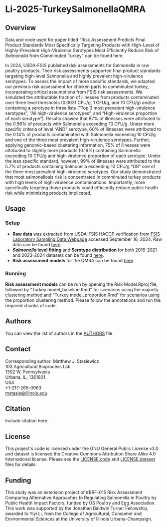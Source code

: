 # Li-2025-TurkeySalmonellaQMRA

## Overview
Data and code used for paper titled "Risk Assessment Predicts Final Product Standards Most Specifically Targeting Products with High-Level of Highly-Prevalent High-Virulence Serotypes Most Efficiently Reduce Risk of *Salmonella* from Comminuted Turkey" can be found here. 

In 2024, USDA-FSIS published risk assessments for Salmonella in raw poultry products. Their risk assessments supported final product standards targeting high-level Salmonella and highly prevalent high-virulence serotypes. To assess the impact of more specific standards, we adapted our previous risk assessment for chicken parts to comminuted turkey, incorporating critical assumptions from FSIS risk assessments. We simulated the attributable fraction of illnesses from products contaminated over three level thresholds (0.0031 CFU/g, 1 CFU/g, and 10 CFU/g) and/or containing a serotype in three lists (“Top 3 most prevalent high-virulence serotypes”, “All high-virulence serotypes”, and “High-virulence proportion of each serotype”). Results showed that 87% of illnesses were attributed to the 0.56% of products with Salmonella exceeding 10 CFU/g. Under more specific criteria of level “AND” serotype, 60% of illnesses were attributed to the 0.14% of products contaminated with Salmonella exceeding 10 CFU/g and one of the three most prevalent high-virulence serotypes. Further, applying genomic-based clustering information, 75% of illnesses were attributed to slightly more products (0.19%) containing Salmonella exceeding 10 CFU/g and high-virulence proportion of each serotype. Under the less specific standard, however, 99% of illnesses were attributed to the 5.7% of products containing Salmonella exceeding 10 CFU/g “OR” one of the three most prevalent high-virulence serotypes. Our study demonstrated that most salmonellosis risk is concentrated in comminuted turkey products with high levels of high-virulence contaminations. Importantly, more specifically targeting those products could efficiently reduce public health risk while minimizing products implicated.
## Usage
### Setup
- **Raw data** was extracted from USDA-FSIS HACCP verification from [FSIS Laboratory Sampling Data Webpage](https://www.fsis.usda.gov/news-events/publications/raw-poultry-sampling) accessed September 16, 2024. Raw data can be found [here](/Raw%20data). 
- ***Salmonella* level fitting** and **Serotype distribution** for both 2016-2021 and 2023-2024 datasets can be found [here](/Level%20fitting%20and%20Serotype%20distribution).
- **Risk assessment models** for the QMRA can be found [here](/Risk%20model). 

### Running
**Risk assessment models** can be run by opening the Risk Model.Rproj file, followed by "Turkey model_baseline.Rmd" for scenarios using the majority clustering method and "Turkey model_proportion.Rmd" for scenarios using the proportion clustering method. Please follow the annotations and run the required chunks of code. 

## Authors
You can view the list of authors in the [AUTHORS](/AUTHORS) file.

## Contact
Corresponding author: Matthew J. Stasiewicz<br>
103 Agricultural Bioprocess Lab<br>
1302 W. Pennsylvania<br>
Urbana, IL, 1361801<br>
USA<br>
+1-217-265-0963<br>
[mstasie@illinois.edu](mailto:mstasie@illinois.edu)

## Citation
Include citation here.

## License
This project's code is licensed under the GNU General Public License v3.0 and dataset is licensed the Creative Commons Attribution Share Alike 4.0 International license. Please see the [LICENSE.code](/LICENSE.code) and [LICENSE.dataset](/LICENSE.dataset) files for details.

## Funding
This study was an extension project of #BRF-015 Risk Assessment Comparing Alternative Approaches to Regulating Salmonella in Poultry by Public Health Impact Factors, funded by US Poultry and Egg Association. This work was supported by the Jonathan Baldwin Turner Fellowship, awarded to Yiyi Li, from the College of Agricultural, Consumer and Environmental Sciences at the University of Illinois Urbana-Champaign. 

